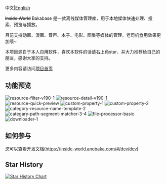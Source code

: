 中文|[English](/README-en.md)

~~Inside World~~ Bakabase 是一款离线媒体管理库，用于本地媒体快速处理、搜索、预览与播放。

目前支持动画、漫画、音声、本子、电影、图集等媒体的管理，老司机食用效果更加哦~

本项目源自于本人自用软件，喜欢本软件的话请右上角star，并大力推荐给自己的朋友，感谢大家的支持。

更多内容请访问[项目首页](https://inside-world.anobaka.com/)

## 功能预览

![resource-filter-v190-1](./docs/img/resource-filter-v190-1.png)
![resource-detail-v190-1](./docs/img/resource-detail-v190-1.png)
![resource-quick-preview](./docs/img/resource-quick-preview.png)
![custom-property-1](./docs/img/custom-property-1.png)
![custom-property-2](./docs/img/custom-property-2.png)
![category-resource-name-template-2](./docs/img/category-resource-name-template-2.png)
![categary-path-segment-matcher-3-4](./docs/img/categary-path-segment-matcher-3-4.png)
![file-processor-basic](./docs/img/file-processor-basic.png)
![downloader-1](./docs/img/downloader-1.png)

## 如何参与

您可以查看开发文档(https://inside-world.anobaka.com/#/dev/dev)

## Star History

[![Star History Chart](https://api.star-history.com/svg?repos=anobaka/insideworld&type=Date)]([https://star-history.com/#anobaka/insideworld&Date](https://star-history.com/embed?secret=Z2l0aHViX3BhdF8xMUFBV0JJVkkwdVFWRGxmOE1HTHRuX1ZzblFNRnRiaThva0FnbmpvcE1mWFh4b0NMZ2pOOFB5bHBZRmlkQmJTSFkzWDNSTkJOQXNXazdaU0lV#anobaka/insideworld&Date))
